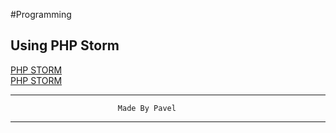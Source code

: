 #Programming
## Using PHP Storm
[PHP STORM](https://www.jetbrains.com/phpstorm/)  
[PHP STORM](https://www.jetbrains.com/phpstorm/)



-----------------------------------------------------------------------
                            Made By Pavel   
-----------------------------------------------------------------------